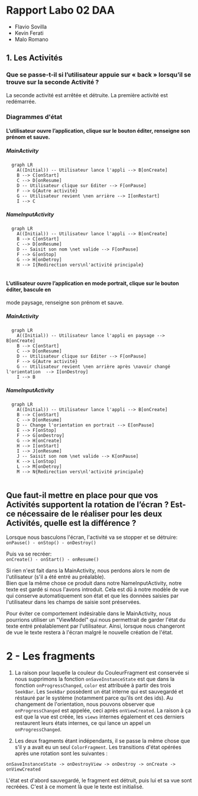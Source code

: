 # Rapport Labo 02 DAA
- Flavio Sovilla
- Kevin Ferati
- Malo Romano

## 1. Les Activités
### Que se passe-t-il si l’utilisateur appuie sur « back » lorsqu’il se trouve sur la seconde Activité ? 
La seconde activité est arrêtée et détruite.
La première activité est redémarrée.

### Diagrammes d'état
#### L’utilisateur ouvre l’application, clique sur le bouton éditer, renseigne son prénom et sauve. 
##### _MainActivity_
```mermaid
  graph LR
    A((Initial)) -- Utilisateur lance l'appli --> B[onCreate]
    B --> C[onStart]
    C --> D[onResume]
    D -- Utilisateur clique sur Editer --> F[onPause]
    F --> G{Autre activité}
    G -- Utilisateur revient \nen arrière --> I[onRestart]
    I --> C
```

##### _NameInputActivity_
```mermaid
  graph LR
    A((Initial)) -- Utilisateur lance l'appli --> B[onCreate]
    B --> C[onStart]
    C --> D[onResume]
    D -- Saisit son nom \net valide --> F[onPause]
    F --> G[onStop]
    G --> H[onDetroy]
    H --> I{Redirection vers\nl'activité principale}
    
```
#### L’utilisateur ouvre l’application en mode portrait, clique sur le bouton éditer, bascule en
mode paysage, renseigne son prénom et sauve. 
##### _MainActivity_
```mermaid
  graph LR
    A((Initial)) -- Utilisateur lance l'appli en paysage --> B[onCreate]
    B --> C[onStart]
    C --> D[onResume]
    D -- Utilisateur clique sur Editer --> F[onPause]
    F --> G{Autre activité}
    G -- Utilisateur revient \nen arrière après \navoir changé l'orientation  --> I[onDestroy]
    I --> B
```

##### _NameInputActivity_
```mermaid
  graph LR
    A((Initial)) -- Utilisateur lance l'appli --> B[onCreate]
    B --> C[onStart]
    C --> D[onResume]
    D -- Change l'orientation en portrait --> E[onPause]
    E --> F[onStop]
    F --> G[onDestroy]
    G --> H[onCreate]
    H --> I[onStart]
    I --> J[onResume]
    J -- Saisit son nom \net valide --> K[onPause]
    K --> L[onStop]
    L --> M[onDetroy]
    M --> N{Redirection vers\nl'activité principale}
    
```

## Que faut-il mettre en place pour que vos Activités supportent la rotation de l’écran ? Est-ce nécessaire de le réaliser pour les deux Activités, quelle est la différence ? 

Lorsque nous basculons l'écran, l'activité va se stopper et se détruire:  
```onPause() - onStop() - onDestroy()```

Puis va se recréer:  
```onCreate() - onStart() - onResume()```

Si rien n'est fait dans la MainActivity, nous perdons alors le nom de l'utilisateur (s'il a été entré au préalable).  
Bien que la même chose ce produit dans notre NameInputActivity, notre texte est gardé si nous l'avons introduit.
Cela est dû à notre modèle de vue qui conserve automatiquement son état et que les données saisies par l'utilisateur 
dans les champs de saisie sont préservées.  
  
Pour éviter ce comportement indésirable dans le MainActivity, nous pourrions utiliser un "ViewModel" qui nous 
permettrait de garder l'état du texte entré préalablement par l'utilisateur. Ainsi, lorsque nous changeront de vue 
le texte restera à l'écran malgré le nouvelle création de l'état.


# 2 - Les fragments

1. La raison pour laquelle la couleur du CouleurFragment est conservée si nous supprimons la fonction `onSaveInstanceState` est que dans la fonction `onProgressChanged`, `color` est attribuée à partir des trois `SeekBar`. Les `SeekBar` possèdent un état interne qui est sauvegardé et réstauré par le système (notamment parce qu'ils ont des ids).
 Au changement de l'orientation, nous pouvons observer que `onProgressChanged` est appelée, ceci après `onViewCreated`. La raison à ça est que la vue est créée, les `views` internes également et ces derniers restaurent leurs états internes, ce qui lance un appel un `onProgressChanged`.

 2. Les deux fragments étant indépendants, il se passe la même chose que s'il y a avait eu un seul `ColorFragment`. Les transitions d'état opérées après une rotation sont les suivantes : 

 ``` 
 onSaveInstanceState -> onDestroyView -> onDestroy -> onCreate -> onViewCreated
  ```

  L'état est d'abord sauvegardé, le fragment est détruit, puis lui et sa vue sont recréées. C'est à ce moment là que le texte est initialisé.
